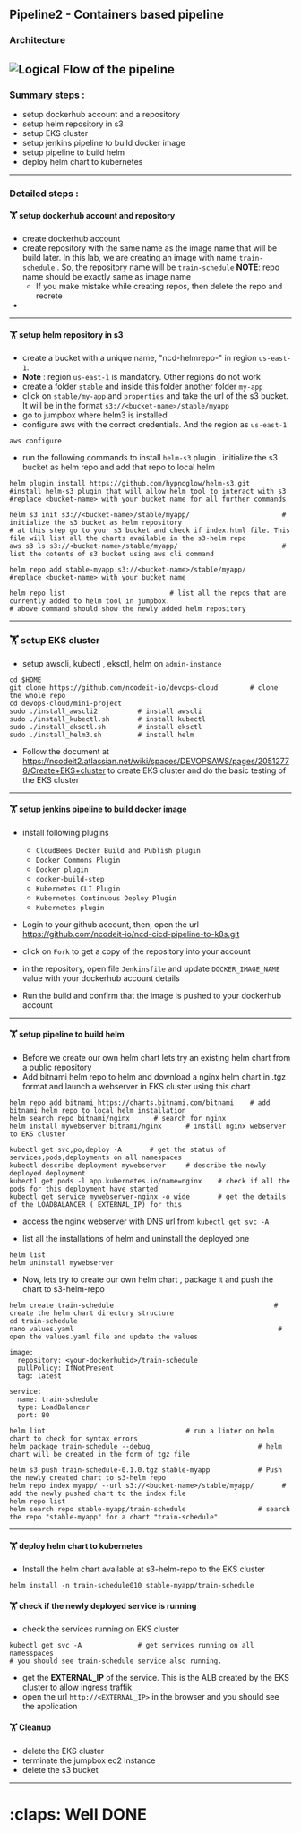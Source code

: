 ## Pipeline2  - Containers based pipeline 
### Architecture
![Logical Flow of the pipeline](https://i.gyazo.com/8feccdb32a01e3001487bca6089f363d.png)
---
### Summary steps : 
* setup dockerhub account and a repository
* setup helm repository in s3
* setup EKS cluster
* setup jenkins pipeline to build docker image 
* setup pipeline to build helm
* deploy helm chart to kubernetes 
---
### Detailed steps : 
#### :weight_lifting:  setup dockerhub account and repository 
* create dockerhub account
* create repository with the same name as the image name that will be build later. In this lab, we are creating an image with name `train-schedule` . So, the repository name will be `train-schedule` __NOTE__: repo name should be exactly same as image name
    + If you make mistake while creating repos, then delete the repo and recrete 
* 
---
#### :weight_lifting: setup helm repository in s3
* create a bucket with a unique name, "ncd-helmrepo-<yourname>" in region `us-east-1`.
* __Note__ : region `us-east-1` is mandatory. Other regions do not work
* create a folder `stable` and inside this folder another folder `my-app`
* click on `stable/my-app` and `properties` and take the url of the s3 bucket. It will be in the format `s3://<bucket-name>/stable/myapp`
* go to jumpbox where helm3 is installed 
* configure aws with the correct credentials. And the region as `us-east-1`
```
aws configure
```
* run the following commands to install `helm-s3` plugin , initialize the s3 bucket as helm repo and add that repo to local helm
```
helm plugin install https://github.com/hypnoglow/helm-s3.git        #install helm-s3 plugin that will allow helm tool to interact with s3
#replace <bucket-name> with your bucket name for all further commands

helm s3 init s3://<bucket-name>/stable/myapp/                       # initialize the s3 bucket as helm repository
# at this step go to your s3 bucket and check if index.html file. This file will list all the charts available in the s3-helm repo
aws s3 ls s3://<bucket-name>/stable/myapp/                          # list the cotents of s3 bucket using aws cli command

helm repo add stable-myapp s3://<bucket-name>/stable/myapp/         #replace <bucket-name> with your bucket name

helm repo list                          # list all the repos that are currently added to helm tool in jumpbox.
# above command should show the newly added helm repository 
```
---
###	:weight_lifting: setup EKS cluster 

* setup awscli, kubectl , eksctl, helm  on `admin-instance`
```
cd $HOME
git clone https://github.com/ncodeit-io/devops-cloud        # clone the whole repo
cd devops-cloud/mini-project
sudo ./install_awscli2          # install awscli
sudo ./install_kubectl.sh       # install kubectl
sudo ./install_eksctl.sh        # install eksctl
sudo ./install_helm3.sh         # install helm
```
* Follow the document at https://ncodeit2.atlassian.net/wiki/spaces/DEVOPSAWS/pages/20512778/Create+EKS+cluster to create EKS cluster and do the basic testing of the EKS cluster
---
#### :weight_lifting: setup jenkins pipeline to build docker image
* install following plugins 
    + `CloudBees Docker Build and Publish plugin`
    + `Docker Commons Plugin`
    + `Docker plugin`
    + `docker-build-step`
    + `Kubernetes CLI Plugin`
    + `Kubernetes Continuous Deploy Plugin`
    + `Kubernetes plugin`

* Login to your github account, then, open the url https://github.com/ncodeit-io/ncd-cicd-pipeline-to-k8s.git
* click on `Fork` to get a copy of the repository into your account
* in the repository, open file `Jenkinsfile`  and update `DOCKER_IMAGE_NAME` value with your dockerhub account details 
* Run the build and confirm that the image is pushed to your dockerhub account
---

#### :weight_lifting:  setup pipeline to build helm 
* Before we create our own helm chart lets try an existing helm chart from a public repository 
* Add bitnami helm repo to helm and download a nginx helm chart in .tgz format and launch a webserver in EKS cluster using this chart
```
helm repo add bitnami https://charts.bitnami.com/bitnami    # add bitnami helm repo to local helm installation
helm search repo bitnami/nginx      # search for nginx
helm install mywebserver bitnami/nginx      # install nginx webserver to EKS cluster

kubectl get svc,po,deploy -A       # get the status of services,pods,deployments on all namespaces
kubectl describe deployment mywebserver     # describe the newly deployed deployment 
kubectl get pods -l app.kubernetes.io/name=nginx    # check if all the pods for this deployment have started
kubectl get service mywebserver-nginx -o wide       # get the details of the LOADBALANCER ( EXTERNAL_IP) for this 

```
* access the nginx webserver with DNS url from `kubectl get svc -A` 

* list all the installations of helm and uninstall the deployed one 
```
helm list            
helm uninstall mywebserver
```

* Now, lets try to create our own helm chart , package it and push the chart to s3-helm-repo
```
helm create train-schedule                                        # create the helm chart directory structure
cd train-schedule
nano values.yaml                                                   # open the values.yaml file and update the values

image:
  repository: <your-dockerhubid>/train-schedule
  pullPolicy: IfNotPresent
  tag: latest
  
service:
  name: train-schedule
  type: LoadBalancer
  port: 80

helm lint                                   # run a linter on helm chart to check for syntax errors
helm package train-schedule --debug                           # helm chart will be created in the form of tgz file

helm s3 push train-schedule-0.1.0.tgz stable-myapp            # Push the newly created chart to s3-helm repo 
helm repo index myapp/ --url s3://<bucket-name>/stable/myapp/       # add the newly pushed chart to the index file
helm repo list
helm search repo stable-myapp/train-schedule                  # search the repo "stable-myapp" for a chart "train-schedule"
```
---
#### :weight_lifting: deploy helm chart to kubernetes 
* Install the helm chart available at s3-helm-repo to the EKS cluster

```
helm install -n train-schedule010 stable-myapp/train-schedule
```
#### :weight_lifting: check if the newly deployed service is running
* check the services running on EKS cluster
```
kubectl get svc -A              # get services running on all namesspaces
# you should see train-schedule service also running.
```
* get the __EXTERNAL_IP__ of the service. This is the ALB created by the EKS cluster to allow ingress traffik 
* open the url `http://<EXTERNAL_IP>` in the browser and you should see the application


#### :weight_lifting: Cleanup 
* delete the EKS cluster
* terminate the jumpbox ec2 instance
* delete the s3 bucket 
----
# :claps: Well DONE